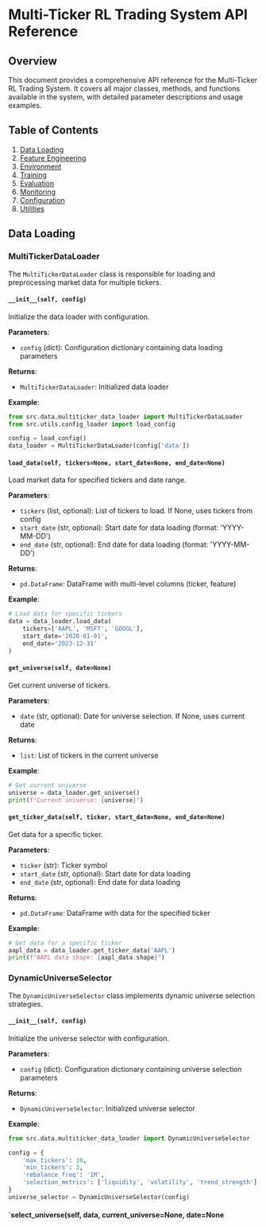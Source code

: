 
# Multi-Ticker RL Trading System API Reference

## Overview

This document provides a comprehensive API reference for the Multi-Ticker RL Trading System. It covers all major classes, methods, and functions available in the system, with detailed parameter descriptions and usage examples.

## Table of Contents

1. [Data Loading](#data-loading)
2. [Feature Engineering](#feature-engineering)
3. [Environment](#environment)
4. [Training](#training)
5. [Evaluation](#evaluation)
6. [Monitoring](#monitoring)
7. [Configuration](#configuration)
8. [Utilities](#utilities)

## Data Loading

### MultiTickerDataLoader

The `MultiTickerDataLoader` class is responsible for loading and preprocessing market data for multiple tickers.

#### `__init__(self, config)`

Initialize the data loader with configuration.

**Parameters**:
- `config` (dict): Configuration dictionary containing data loading parameters

**Returns**:
- `MultiTickerDataLoader`: Initialized data loader

**Example**:
```python
from src.data.multiticker_data_loader import MultiTickerDataLoader
from src.utils.config_loader import load_config

config = load_config()
data_loader = MultiTickerDataLoader(config['data'])
```

#### `load_data(self, tickers=None, start_date=None, end_date=None)`

Load market data for specified tickers and date range.

**Parameters**:
- `tickers` (list, optional): List of tickers to load. If None, uses tickers from config
- `start_date` (str, optional): Start date for data loading (format: 'YYYY-MM-DD')
- `end_date` (str, optional): End date for data loading (format: 'YYYY-MM-DD')

**Returns**:
- `pd.DataFrame`: DataFrame with multi-level columns (ticker, feature)

**Example**:
```python
# Load data for specific tickers
data = data_loader.load_data(
    tickers=['AAPL', 'MSFT', 'GOOGL'],
    start_date='2020-01-01',
    end_date='2023-12-31'
)
```

#### `get_universe(self, date=None)`

Get current universe of tickers.

**Parameters**:
- `date` (str, optional): Date for universe selection. If None, uses current date

**Returns**:
- `list`: List of tickers in the current universe

**Example**:
```python
# Get current universe
universe = data_loader.get_universe()
print(f"Current universe: {universe}")
```

#### `get_ticker_data(self, ticker, start_date=None, end_date=None)`

Get data for a specific ticker.

**Parameters**:
- `ticker` (str): Ticker symbol
- `start_date` (str, optional): Start date for data loading
- `end_date` (str, optional): End date for data loading

**Returns**:
- `pd.DataFrame`: DataFrame with data for the specified ticker

**Example**:
```python
# Get data for a specific ticker
aapl_data = data_loader.get_ticker_data('AAPL')
print(f"AAPL data shape: {aapl_data.shape}")
```

### DynamicUniverseSelector

The `DynamicUniverseSelector` class implements dynamic universe selection strategies.

#### `__init__(self, config)`

Initialize the universe selector with configuration.

**Parameters**:
- `config` (dict): Configuration dictionary containing universe selection parameters

**Returns**:
- `DynamicUniverseSelector`: Initialized universe selector

**Example**:
```python
from src.data.multiticker_data_loader import DynamicUniverseSelector

config = {
    'max_tickers': 10,
    'min_tickers': 3,
    'rebalance_freq': '1M',
    'selection_metrics': ['liquidity', 'volatility', 'trend_strength']
}
universe_selector = DynamicUniverseSelector(config)
```

#### `select_universe(self, data, current_universe=None, date=None